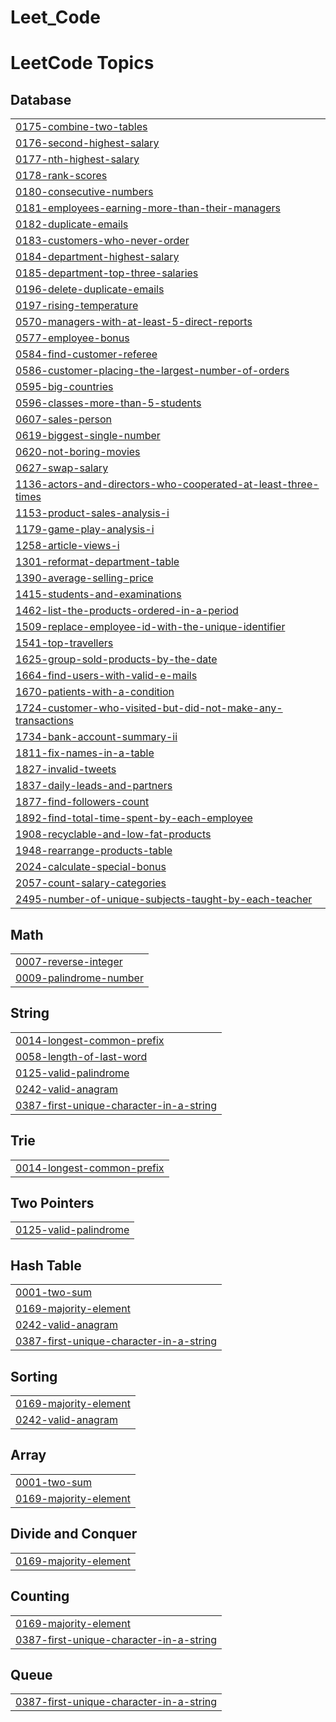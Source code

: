 # Leet_Code


<!---LeetCode Topics Start-->
# LeetCode Topics
## Database
|  |
| ------- |
| [0175-combine-two-tables](https://github.com/kishorek0344/Leet_Code/tree/master/0175-combine-two-tables) |
| [0176-second-highest-salary](https://github.com/kishorek0344/Leet_Code/tree/master/0176-second-highest-salary) |
| [0177-nth-highest-salary](https://github.com/kishorek0344/Leet_Code/tree/master/0177-nth-highest-salary) |
| [0178-rank-scores](https://github.com/kishorek0344/Leet_Code/tree/master/0178-rank-scores) |
| [0180-consecutive-numbers](https://github.com/kishorek0344/Leet_Code/tree/master/0180-consecutive-numbers) |
| [0181-employees-earning-more-than-their-managers](https://github.com/kishorek0344/Leet_Code/tree/master/0181-employees-earning-more-than-their-managers) |
| [0182-duplicate-emails](https://github.com/kishorek0344/Leet_Code/tree/master/0182-duplicate-emails) |
| [0183-customers-who-never-order](https://github.com/kishorek0344/Leet_Code/tree/master/0183-customers-who-never-order) |
| [0184-department-highest-salary](https://github.com/kishorek0344/Leet_Code/tree/master/0184-department-highest-salary) |
| [0185-department-top-three-salaries](https://github.com/kishorek0344/Leet_Code/tree/master/0185-department-top-three-salaries) |
| [0196-delete-duplicate-emails](https://github.com/kishorek0344/Leet_Code/tree/master/0196-delete-duplicate-emails) |
| [0197-rising-temperature](https://github.com/kishorek0344/Leet_Code/tree/master/0197-rising-temperature) |
| [0570-managers-with-at-least-5-direct-reports](https://github.com/kishorek0344/Leet_Code/tree/master/0570-managers-with-at-least-5-direct-reports) |
| [0577-employee-bonus](https://github.com/kishorek0344/Leet_Code/tree/master/0577-employee-bonus) |
| [0584-find-customer-referee](https://github.com/kishorek0344/Leet_Code/tree/master/0584-find-customer-referee) |
| [0586-customer-placing-the-largest-number-of-orders](https://github.com/kishorek0344/Leet_Code/tree/master/0586-customer-placing-the-largest-number-of-orders) |
| [0595-big-countries](https://github.com/kishorek0344/Leet_Code/tree/master/0595-big-countries) |
| [0596-classes-more-than-5-students](https://github.com/kishorek0344/Leet_Code/tree/master/0596-classes-more-than-5-students) |
| [0607-sales-person](https://github.com/kishorek0344/Leet_Code/tree/master/0607-sales-person) |
| [0619-biggest-single-number](https://github.com/kishorek0344/Leet_Code/tree/master/0619-biggest-single-number) |
| [0620-not-boring-movies](https://github.com/kishorek0344/Leet_Code/tree/master/0620-not-boring-movies) |
| [0627-swap-salary](https://github.com/kishorek0344/Leet_Code/tree/master/0627-swap-salary) |
| [1136-actors-and-directors-who-cooperated-at-least-three-times](https://github.com/kishorek0344/Leet_Code/tree/master/1136-actors-and-directors-who-cooperated-at-least-three-times) |
| [1153-product-sales-analysis-i](https://github.com/kishorek0344/Leet_Code/tree/master/1153-product-sales-analysis-i) |
| [1179-game-play-analysis-i](https://github.com/kishorek0344/Leet_Code/tree/master/1179-game-play-analysis-i) |
| [1258-article-views-i](https://github.com/kishorek0344/Leet_Code/tree/master/1258-article-views-i) |
| [1301-reformat-department-table](https://github.com/kishorek0344/Leet_Code/tree/master/1301-reformat-department-table) |
| [1390-average-selling-price](https://github.com/kishorek0344/Leet_Code/tree/master/1390-average-selling-price) |
| [1415-students-and-examinations](https://github.com/kishorek0344/Leet_Code/tree/master/1415-students-and-examinations) |
| [1462-list-the-products-ordered-in-a-period](https://github.com/kishorek0344/Leet_Code/tree/master/1462-list-the-products-ordered-in-a-period) |
| [1509-replace-employee-id-with-the-unique-identifier](https://github.com/kishorek0344/Leet_Code/tree/master/1509-replace-employee-id-with-the-unique-identifier) |
| [1541-top-travellers](https://github.com/kishorek0344/Leet_Code/tree/master/1541-top-travellers) |
| [1625-group-sold-products-by-the-date](https://github.com/kishorek0344/Leet_Code/tree/master/1625-group-sold-products-by-the-date) |
| [1664-find-users-with-valid-e-mails](https://github.com/kishorek0344/Leet_Code/tree/master/1664-find-users-with-valid-e-mails) |
| [1670-patients-with-a-condition](https://github.com/kishorek0344/Leet_Code/tree/master/1670-patients-with-a-condition) |
| [1724-customer-who-visited-but-did-not-make-any-transactions](https://github.com/kishorek0344/Leet_Code/tree/master/1724-customer-who-visited-but-did-not-make-any-transactions) |
| [1734-bank-account-summary-ii](https://github.com/kishorek0344/Leet_Code/tree/master/1734-bank-account-summary-ii) |
| [1811-fix-names-in-a-table](https://github.com/kishorek0344/Leet_Code/tree/master/1811-fix-names-in-a-table) |
| [1827-invalid-tweets](https://github.com/kishorek0344/Leet_Code/tree/master/1827-invalid-tweets) |
| [1837-daily-leads-and-partners](https://github.com/kishorek0344/Leet_Code/tree/master/1837-daily-leads-and-partners) |
| [1877-find-followers-count](https://github.com/kishorek0344/Leet_Code/tree/master/1877-find-followers-count) |
| [1892-find-total-time-spent-by-each-employee](https://github.com/kishorek0344/Leet_Code/tree/master/1892-find-total-time-spent-by-each-employee) |
| [1908-recyclable-and-low-fat-products](https://github.com/kishorek0344/Leet_Code/tree/master/1908-recyclable-and-low-fat-products) |
| [1948-rearrange-products-table](https://github.com/kishorek0344/Leet_Code/tree/master/1948-rearrange-products-table) |
| [2024-calculate-special-bonus](https://github.com/kishorek0344/Leet_Code/tree/master/2024-calculate-special-bonus) |
| [2057-count-salary-categories](https://github.com/kishorek0344/Leet_Code/tree/master/2057-count-salary-categories) |
| [2495-number-of-unique-subjects-taught-by-each-teacher](https://github.com/kishorek0344/Leet_Code/tree/master/2495-number-of-unique-subjects-taught-by-each-teacher) |
## Math
|  |
| ------- |
| [0007-reverse-integer](https://github.com/kishorek0344/Leet_Code/tree/master/0007-reverse-integer) |
| [0009-palindrome-number](https://github.com/kishorek0344/Leet_Code/tree/master/0009-palindrome-number) |
## String
|  |
| ------- |
| [0014-longest-common-prefix](https://github.com/kishorek0344/Leet_Code/tree/master/0014-longest-common-prefix) |
| [0058-length-of-last-word](https://github.com/kishorek0344/Leet_Code/tree/master/0058-length-of-last-word) |
| [0125-valid-palindrome](https://github.com/kishorek0344/Leet_Code/tree/master/0125-valid-palindrome) |
| [0242-valid-anagram](https://github.com/kishorek0344/Leet_Code/tree/master/0242-valid-anagram) |
| [0387-first-unique-character-in-a-string](https://github.com/kishorek0344/Leet_Code/tree/master/0387-first-unique-character-in-a-string) |
## Trie
|  |
| ------- |
| [0014-longest-common-prefix](https://github.com/kishorek0344/Leet_Code/tree/master/0014-longest-common-prefix) |
## Two Pointers
|  |
| ------- |
| [0125-valid-palindrome](https://github.com/kishorek0344/Leet_Code/tree/master/0125-valid-palindrome) |
## Hash Table
|  |
| ------- |
| [0001-two-sum](https://github.com/kishorek0344/Leet_Code/tree/master/0001-two-sum) |
| [0169-majority-element](https://github.com/kishorek0344/Leet_Code/tree/master/0169-majority-element) |
| [0242-valid-anagram](https://github.com/kishorek0344/Leet_Code/tree/master/0242-valid-anagram) |
| [0387-first-unique-character-in-a-string](https://github.com/kishorek0344/Leet_Code/tree/master/0387-first-unique-character-in-a-string) |
## Sorting
|  |
| ------- |
| [0169-majority-element](https://github.com/kishorek0344/Leet_Code/tree/master/0169-majority-element) |
| [0242-valid-anagram](https://github.com/kishorek0344/Leet_Code/tree/master/0242-valid-anagram) |
## Array
|  |
| ------- |
| [0001-two-sum](https://github.com/kishorek0344/Leet_Code/tree/master/0001-two-sum) |
| [0169-majority-element](https://github.com/kishorek0344/Leet_Code/tree/master/0169-majority-element) |
## Divide and Conquer
|  |
| ------- |
| [0169-majority-element](https://github.com/kishorek0344/Leet_Code/tree/master/0169-majority-element) |
## Counting
|  |
| ------- |
| [0169-majority-element](https://github.com/kishorek0344/Leet_Code/tree/master/0169-majority-element) |
| [0387-first-unique-character-in-a-string](https://github.com/kishorek0344/Leet_Code/tree/master/0387-first-unique-character-in-a-string) |
## Queue
|  |
| ------- |
| [0387-first-unique-character-in-a-string](https://github.com/kishorek0344/Leet_Code/tree/master/0387-first-unique-character-in-a-string) |
<!---LeetCode Topics End-->